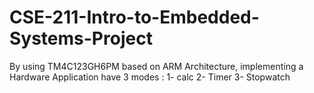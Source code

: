 #  CSE-211-Intro-to-Embedded-Systems-Project
 By using TM4C123GH6PM based on ARM Architecture, implementing a Hardware Application have 3 modes : 1- calc 2- Timer 3- Stopwatch
